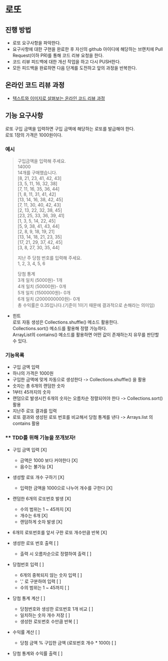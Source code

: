 # 로또
## 진행 방법
* 로또 요구사항을 파악한다.
* 요구사항에 대한 구현을 완료한 후 자신의 github 아이디에 해당하는 브랜치에 Pull Request(이하 PR)를 통해 코드 리뷰 요청을 한다.
* 코드 리뷰 피드백에 대한 개선 작업을 하고 다시 PUSH한다.
* 모든 피드백을 완료하면 다음 단계를 도전하고 앞의 과정을 반복한다.

## 온라인 코드 리뷰 과정
* [텍스트와 이미지로 살펴보는 온라인 코드 리뷰 과정](https://github.com/next-step/nextstep-docs/tree/master/codereview)


## 기능 요구사항
로또 구입 금액을 입력하면 구입 금액에 해당하는 로또를 발급해야 한다.  
로또 1장의 가격은 1000원이다.  

### 예시
> 구입금액을 입력해 주세요.  
14000  
14개를 구매했습니다.  
[8, 21, 23, 41, 42, 43]  
[3, 5, 11, 16, 32, 38]  
[7, 11, 16, 35, 36, 44]  
[1, 8, 11, 31, 41, 42]  
[13, 14, 16, 38, 42, 45]  
[7, 11, 30, 40, 42, 43]  
[2, 13, 22, 32, 38, 45]  
[23, 25, 33, 36, 39, 41]  
[1, 3, 5, 14, 22, 45]  
[5, 9, 38, 41, 43, 44]  
[2, 8, 9, 18, 19, 21]  
[13, 14, 18, 21, 23, 35]  
[17, 21, 29, 37, 42, 45]  
[3, 8, 27, 30, 35, 44]  
> 
> 지난 주 당첨 번호를 입력해 주세요.  
1, 2, 3, 4, 5, 6
> 
> 당첨 통계  
> 3개 일치 (5000원)- 1개  
4개 일치 (50000원)- 0개  
5개 일치 (1500000원)- 0개  
6개 일치 (2000000000원)- 0개  
총 수익률은 0.35입니다.(기준이 1이기 때문에 결과적으로 손해라는 의미임)  

* 힌트  
로또 자동 생성은 Collections.shuffle() 메소드 활용한다.  
Collections.sort() 메소드를 활용해 정렬 가능하다.  
ArrayList의 contains() 메소드를 활용하면 어떤 값이 존재하는지 유무를 판단할 수 있다.
  
### 기능목록
* 구입 금액 입력  
* 하나의 가격은 1000원  
* 구입한 금액에 맞게 자동으로 생성한다 -> Collections.shuffle() 을 활용
* 숫자는 총 6개의 랜덤한 숫자
* 1부터 45까지의 숫자
* 랜덤으로 발생시킨 6개의 숫자는 오름차순 정렬되어야 한다 -> Collections.sort() 활용
* 지난주 로또 결과를 입력
* 로또 결과와 생성된 로또 번호를 비교해서 당첨 통계를 낸다 -> Arrays.list 의 contains 활용

### ** TDD를 위해 기능을 쪼개보자!
* 구입 금액 입력 [X]
    * 금액은 1000 보다 커야한다 [X]
    * 음수는 불가능 [X]

* 생성할 로또 개수 구하기 [X]
    * 입력한 금액을 1000으로 나누어 개수를 구한다 [X]
  
* 랜덤한 6개의 로또번호 발생 [X]
    * 수의 범위는 1 ~ 45까지 [X]
    * 개수는 6개 [X]
    * 랜덤하게 숫자 발생 [X]
    
* 6개의 로또번호를 앞서 구한 로또 개수만큼 반복 [X]

* 생성한 로또 번호 출력 [ ]
    * 출력 시 오름차순으로 정렬하여 출력 [ ]
    
* 당첨번호 입력 [ ]
    * 6개의 중복되지 않는 숫자 입력 [ ]
    * ',' 로 구분하여 입력 [ ]
    * 수의 범위는 1 ~ 45까지 [ ]
    
* 당첨 통계 계산 [ ]
    * 당첨번호와 생성한 로또번호 1개 비교 [ ]
    * 일치하는 숫자 개수 저장 [ ]
    * 생성한 로또번호 수만큼 반복 [ ]
    
* 수익률 계산 [ ]
    * 당첨 금액 % 구입한 금액 (로또번호 개수 * 1000) [ ]
    
* 당첨 통계와 수익률 출력 [ ]






